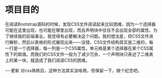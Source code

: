 # 项目目的

在阅读Bootstrap源码的时候，发现CSS文件阅读起来比较困难，因为一个选择器可能在这里出现，也可能在哪里出现，而且声明块中往往不会出现全部的属性。为了继续我的前端事业，我觉得有必要解决这个问题。我的想法是，将CSS文件进行解析，然后以表格的形式展现出来——没错，CSS文件结构其实是二维的，每一行是一个选择器，每一列是一个CSS属性，单元格是某个选择器在某个CSS属性下的取值。而我们的CSS文件一般为了减少冗余，一个声明块只表述了二维表上的某一块，就造成了我们阅读CSS的困难。

---更新
对css熟练后，这种方法其实没啥用，但保留一下，做个纪念吧。




